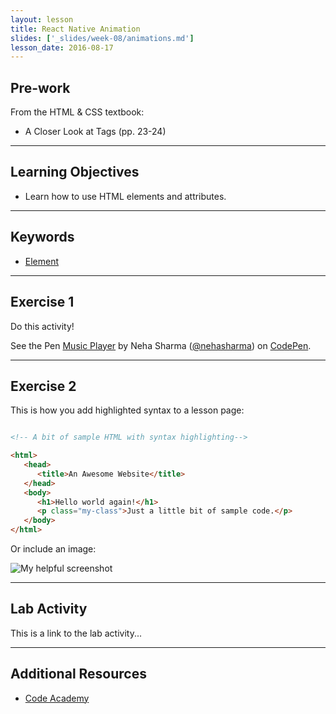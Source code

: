 ```yaml
---
layout: lesson
title: React Native Animation
slides: ['_slides/week-08/animations.md']
lesson_date: 2016-08-17
---
```


## Pre-work

From the HTML & CSS textbook:

- A Closer Look at Tags (pp. 23-24)

---

## Learning Objectives

- Learn how to use HTML elements and attributes.

---

## Keywords

- [Element](https://developer.mozilla.org/en/docs/Web/HTML/Element)

---

## Exercise 1

Do this activity!

<p data-height="268" data-theme-id="0" data-slug-hash="rVVYEG" data-default-tab="result" data-user="nehasharma" class='codepen'>See the Pen <a href='http://codepen.io/nehasharma/pen/rVVYEG/'>Music Player</a> by Neha Sharma (<a href='http://codepen.io/nehasharma'>@nehasharma</a>) on <a href='http://codepen.io'>CodePen</a>.</p>
<script async src="//assets.codepen.io/assets/embed/ei.js"></script>

---

## Exercise 2

This is how you add highlighted syntax to a lesson page:

```html

<!-- A bit of sample HTML with syntax highlighting-->

<html>
   <head>
      <title>An Awesome Website</title>
   </head>
   <body>
      <h1>Hello world again!</h1>
      <p class="my-class">Just a little bit of sample code.</p>
   </body>
</html>

```

Or include an image:

![My helpful screenshot](/public/img/human-to-machine.png)

---

## Lab Activity

This is a link to the lab activity...

---

## Additional Resources

- [Code Academy](http://www.codecademy.com/learn)
